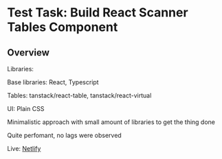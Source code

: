 # Test Task: Build React Scanner Tables Component

## Overview

Libraries:

Base libraries: React, Typescript

Tables: tanstack/react-table, tanstack/react-virtual

UI: Plain CSS

Minimalistic approach with small amount of libraries to get the thing done

Quite perfomant, no lags were observed

Live: [Netlify](https://quebecnova-fe-test.netlify.app/)